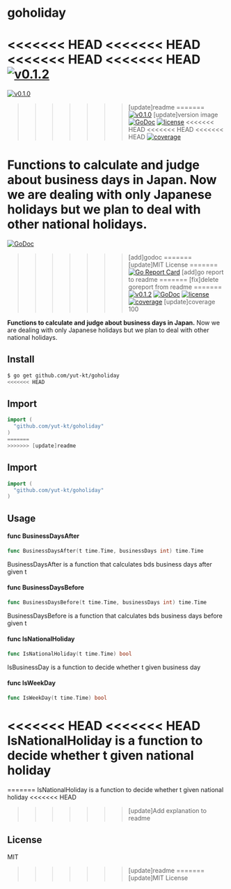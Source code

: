# goholiday

<<<<<<< HEAD
<<<<<<< HEAD
<<<<<<< HEAD
<<<<<<< HEAD
[![v0.1.2](https://img.shields.io/badge/package-v0.1.2-ff69b4.svg)](https://github.com/yut-kt/goholiday/tree/v0.1.2)
=======
[![v0.1.0](https://img.shields.io/github/package-json/v/badges/shields.svg)]()
>>>>>>> [update]readme
=======
[![v0.1.0](https://img.shields.io/badge/package-v0.1.0-ff69b4.svg)]()
>>>>>>> [update]version image
[![GoDoc](https://godoc.org/github.com/yut-kt/goholiday?status.svg)](https://godoc.org/github.com/yut-kt/goholiday)
[![license](http://img.shields.io/badge/license-MIT-red.svg?style=flat)](https://raw.githubusercontent.com/yut-kt/goholiday/v0.1.0/LICENSE)
<<<<<<< HEAD
<<<<<<< HEAD
<<<<<<< HEAD
[![coverage](https://img.shields.io/badge/coverage-100%25-green.svg)](https://github.com/yut-kt/goholiday/coverage/v0.1.2)

**Functions to calculate and judge about business days in Japan.**
Now we are dealing with only Japanese holidays but we plan to deal with other national holidays.
=======
[![GoDoc](https://godoc.org/github.com/yut-kt/goholiday?status.svg)](https://godoc.org/github.com/yut-kt/goholiday)
>>>>>>> [add]godoc
=======
>>>>>>> [update]MIT License
=======
[![Go Report Card](https://goreportcard.com/badge/github.com/hybridgroup/gobot)](https://goreportcard.com/report/github.com/hybridgroup/gobot)
>>>>>>> [add]go report to readme
=======
>>>>>>> [fix]delete goreport from readme
=======
[![v0.1.2](https://img.shields.io/badge/package-v0.1.2-ff69b4.svg)](https://github.com/yut-kt/goholiday/tree/v0.1.2)
[![GoDoc](https://godoc.org/github.com/yut-kt/goholiday?status.svg)](https://godoc.org/github.com/yut-kt/goholiday)
[![license](http://img.shields.io/badge/license-MIT-red.svg?style=flat)](https://raw.githubusercontent.com/yut-kt/goholiday/v0.1.0/LICENSE)
[![coverage](https://img.shields.io/badge/coverage-100%25-green.svg)](https://github.com/yut-kt/goholiday/coverage/v0.1.2)
>>>>>>> [update]coverage 100

**Functions to calculate and judge about business days in Japan.**
Now we are dealing with only Japanese holidays but we plan to deal with other national holidays.

## Install
```bash
$ go get github.com/yut-kt/goholiday
<<<<<<< HEAD
```

## Import
```go
import (
  "github.com/yut-kt/goholiday"
)
=======
>>>>>>> [update]readme
```

## Import
```go
import (
  "github.com/yut-kt/goholiday"
)
```

## Usage

#### func  BusinessDaysAfter

```go
func BusinessDaysAfter(t time.Time, businessDays int) time.Time
```
BusinessDaysAfter is a function that calculates bds business days after given t


#### func  BusinessDaysBefore

```go
func BusinessDaysBefore(t time.Time, businessDays int) time.Time
```
BusinessDaysBefore is a function that calculates bds business days before given t

#### func  IsNationalHoliday

```go
func IsNationalHoliday(t time.Time) bool
```
IsBusinessDay is a function to decide whether t given business day

#### func  IsWeekDay

```go
func IsWeekDay(t time.Time) bool
```
<<<<<<< HEAD
<<<<<<< HEAD
IsNationalHoliday is a function to decide whether t given national holiday
=======
=======
IsNationalHoliday is a function to decide whether t given national holiday
<<<<<<< HEAD
>>>>>>> [update]Add explanation to readme

## License
MIT

>>>>>>> [update]readme
=======
>>>>>>> [update]MIT License
